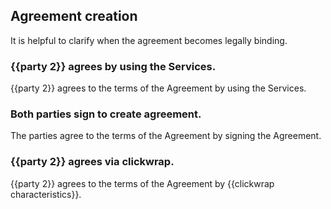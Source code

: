 ## Agreement creation

It is helpful to clarify when the agreement becomes legally binding.

### {{party 2}} agrees by using the Services.

{{party 2}} agrees to the terms of the Agreement by using the Services.

### Both parties sign to create agreement.

The parties agree to the terms of the Agreement by signing the Agreement.

### {{party 2}} agrees via clickwrap.

{{party 2}} agrees to the terms of the Agreement by {{clickwrap characteristics}}.

